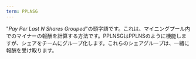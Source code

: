```yaml
---
term: PPLNSG
---
```


"*Pay Per Last N Shares Grouped*"の頭字語です。これは、マイニングプール内でのマイナーの報酬を計算する方法です。PPLNSGはPPLNSのように機能しますが、シェアをチームにグループ化します。これらのシェアグループは、一緒に報酬を受け取ります。